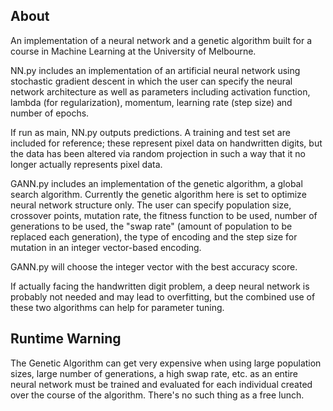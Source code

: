 ## About

An implementation of a neural network and a genetic algorithm built for a course in Machine Learning at the University of Melbourne.

NN.py includes an implementation of an artificial neural network using stochastic gradient descent in which the user can specify the neural network architecture as well as parameters including activation function, lambda (for regularization), momentum, learning rate (step size) and number of epochs.

If run as main, NN.py outputs predictions. A training and test set are included for reference; these represent pixel data on handwritten digits, but the data has been altered via random projection in such a way that it no longer actually represents pixel data.

GANN.py includes an implementation of the genetic algorithm, a global search algorithm. Currently the genetic algorithm here is set to optimize neural network structure only. The user can specify population size, crossover points, mutation rate, the fitness function to be used, number of generations to be used, the "swap rate" (amount of population to be replaced each generation), the type of encoding and the step size for mutation in an integer vector-based encoding. 

GANN.py will choose the integer vector with the best accuracy score.

If actually facing the handwritten digit problem, a deep neural network is probably not needed and may lead to overfitting, but the combined use of these two algorithms can help for parameter tuning.


## Runtime Warning

The Genetic Algorithm can get very expensive when using large population sizes, large number of generations, a high swap rate, etc. as an entire neural network must be trained and evaluated for each individual created over the course of the algorithm. There's no such thing as a free lunch.
